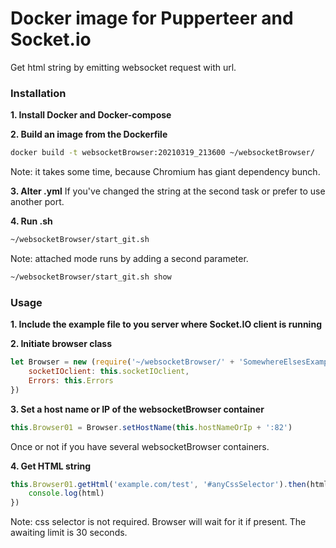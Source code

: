 # Docker image for Pupperteer and Socket.io
Get html string by emitting websocket request with url.

### Installation

**1. Install Docker and Docker-compose**

**2. Build an image from the Dockerfile**
```bash
docker build -t websocketBrowser:20210319_213600 ~/websocketBrowser/
```
Note: it takes some time, because Chromium has giant dependency bunch.

**3. Alter .yml**
If you've changed the string at the second task or prefer to use another port.

**4. Run .sh**
```bash
~/websocketBrowser/start_git.sh
```
Note: attached mode runs by adding a second parameter.
```bash
~/websocketBrowser/start_git.sh show
```

### Usage

**1. Include the example file to you server where Socket.IO client is running**

**2. Initiate browser class**
```js
let Browser = new (require('~/websocketBrowser/' + 'SomewhereElsesExample.js'))({
	socketIOclient: this.socketIOclient,
	Errors: this.Errors
})
```

**3. Set a host name or IP of the websocketBrowser container**
```js
this.Browser01 = Browser.setHostName(this.hostNameOrIp + ':82')
```
Once or not if you have several websocketBrowser containers.

**4. Get HTML string**
```js
this.Browser01.getHtml('example.com/test', '#anyCssSelector').then(html => {
	console.log(html)
})
```
Note: css selector is not required. Browser will wait for it if present.
The awaiting limit is 30 seconds.